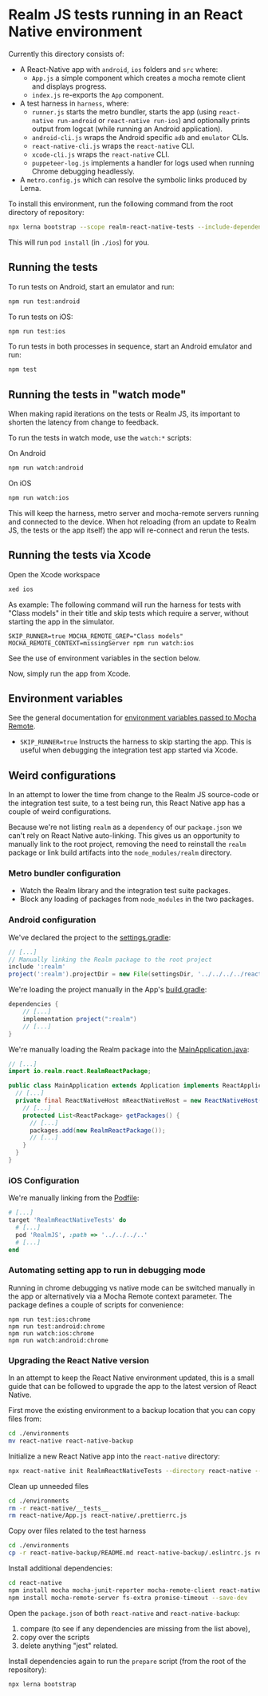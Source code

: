 # Realm JS tests running in an React Native environment

Currently this directory consists of:
- A React-Native app with `android`, `ios` folders and `src` where:
  - `App.js` a simple component which creates a mocha remote client and displays progress.
  - `index.js` re-exports the `App` component.
- A test harness in `harness`, where:
  - `runner.js` starts the metro bundler, starts the app (using `react-native run-android` or `react-native run-ios`) and optionally prints output from logcat (while running an Android application).
  - `android-cli.js` wraps the Android specific `adb` and `emulator` CLIs.
  - `react-native-cli.js` wraps the `react-native` CLI.
  - `xcode-cli.js` wraps the `react-native` CLI.
  - `puppeteer-log.js` implements a handler for logs used when running Chrome debugging headlessly.
- A `metro.config.js` which can resolve the symbolic links produced by Lerna.

To install this environment, run the following command from the root directory of repository:

```bash
npx lerna bootstrap --scope realm-react-native-tests --include-dependencies
```

This will run `pod install` (in `./ios`) for you.

## Running the tests

To run tests on Android, start an emulator and run:

```bash
npm run test:android
```

To run tests on iOS:

```bash
npm run test:ios
```

To run tests in both processes in sequence, start an Android emulator and run:

```bash
npm test
```

## Running the tests in "watch mode"

When making rapid iterations on the tests or Realm JS, its important to shorten the latency from change to feedback.

To run the tests in watch mode, use the `watch:*` scripts:

On Android

```bash
npm run watch:android
```

On iOS

```bash
npm run watch:ios
```

This will keep the harness, metro server and mocha-remote servers running and connected to the device. When hot reloading (from an update to Realm JS, the tests or the app itself) the app will re-connect and rerun the tests.

## Running the tests via Xcode

Open the Xcode workspace

```bash
xed ios
```

As example: The following command will run the harness for tests with "Class models" in their title and skip tests which require a server, without starting the app in the simulator.

```
SKIP_RUNNER=true MOCHA_REMOTE_GREP="Class models" MOCHA_REMOTE_CONTEXT=missingServer npm run watch:ios
```

See the use of environment variables in the section below.

Now, simply run the app from Xcode.

## Environment variables

See the general documentation for [environment variables passed to Mocha Remote](../../README.md#setting-context).

- `SKIP_RUNNER=true` Instructs the harness to skip starting the app. This is useful when debugging the integration test app started via Xcode.

## Weird configurations

In an attempt to lower the time from change to the Realm JS source-code or the integration test suite, to a test being run, this React Native app has a couple of weird configurations.

Because we're not listing `realm` as a `dependency` of our `package.json` we can't rely on React Native auto-linking.
This gives us an opportunity to manually link to the root project, removing the need to reinstall the `realm` package or link build artifacts into the `node_modules/realm` directory.

### Metro bundler configuration

- Watch the Realm library and the integration test suite packages.
- Block any loading of packages from `node_modules` in the two packages.

### Android configuration

We've declared the project to the [settings.gradle](./android/settings.gradle):

```gradle
// [...]
// Manually linking the Realm package to the root project
include ':realm'
project(':realm').projectDir = new File(settingsDir, '../../../../react-native/android')
```

We're loading the project manually in the App's [build.gradle](./android/app/build.gradle):

```gradle
dependencies {
    // [...]
    implementation project(":realm")
    // [...]
}
```

We're manually loading the Realm package into the [MainApplication.java](./android/app/src/main/java/com/realmreactnativetests/MainApplication.java):

```java
// [...]
import io.realm.react.RealmReactPackage;

public class MainApplication extends Application implements ReactApplication {
  // [...]
  private final ReactNativeHost mReactNativeHost = new ReactNativeHost(this) {
    // [...]
    protected List<ReactPackage> getPackages() {
      // [...]
      packages.add(new RealmReactPackage());
      // [...]
    }
  }
}
```

### iOS Configuration

We're manually linking from the [Podfile](./ios/Podfile):

```ruby
# [...]
target 'RealmReactNativeTests' do
  # [...]
  pod 'RealmJS', :path => '../../../..'
  # [...]
end
```

### Automating setting app to run in debugging mode

Running in chrome debugging vs native mode can be switched manually in the app or alternatively via a Mocha Remote context parameter.
The package defines a couple of scripts for convenience:

```
npm run test:ios:chrome
npm run test:android:chrome
npm run watch:ios:chrome
npm run watch:android:chrome
```

### Upgrading the React Native version

In an attempt to keep the React Native environment updated, this is a small guide that can be followed to upgrade the app to the latest version of React Native.

First move the existing environment to a backup location that you can copy files from:

```bash
cd ./environments
mv react-native react-native-backup
```

Initialize a new React Native app into the `react-native` directory:

```bash
npx react-native init RealmReactNativeTests --directory react-native --npm
```

Clean up unneeded files

```bash
cd ./environments
rm -r react-native/__tests__
rm react-native/App.js react-native/.prettierrc.js
```

Copy over files related to the test harness

```bash
cd ./environments
cp -r react-native-backup/README.md react-native-backup/.eslintrc.js react-native-backup/harness react-native-backup/src react-native-backup/index.js react-native
```

Install additional dependencies:

```bash
cd react-native
npm install mocha mocha-junit-reporter mocha-remote-client react-native-fs path-browserify @react-native-community/art react-native-progress
npm install mocha-remote-server fs-extra promise-timeout --save-dev
```

Open the `package.json` of both `react-native` and `react-native-backup`:

1. compare (to see if any dependencies are missing from the list above),
2. copy over the scripts
3. delete anything "jest" related.

Install dependencies again to run the `prepare` script (from the root of the repository):

```bash
npx lerna bootstrap
```
